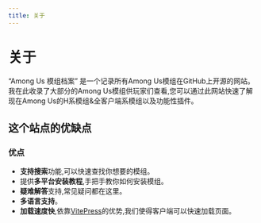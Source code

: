 ```yaml
---
title: 关于
---
```

# 关于
“Among Us 模组档案” 是一个记录所有Among Us模组在GitHub上开源的网站。<br>
我在此收录了大部分的Among Us模组供玩家们查看,您可以通过此网站快速了解现在Among Us的H系模组&全客户端系模组以及功能性插件。<br>
## 这个站点的优缺点
### 优点
- **支持搜索**功能,可以快速查找你想要的模组。
- 提供**多平台安装教程**,手把手教你如何安装模组。
- **疑难解答**支持,常见疑问都在这里。
- **多语言支持**。
- **加载速度快**,依靠[VitePress](https://vitepress.dev/zh/)的优势,我们使得客户端可以快速加载页面。